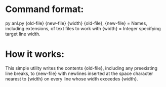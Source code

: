 <h1>Command format:</h1>

py anl.py {old-file} {new-file} {width}
    {old-file}, {new-file} = Names, including extensions, of text files to work with
    {width} = Integer specifying target line width.
    
<h1>How it works:</h1>
<p>This simple utility writes the contents {old-file}, including any preexisting line breaks, to {new-file} with newlines inserted at the space character nearest to     {width} on every line whose width exceedes {width}.</p>
